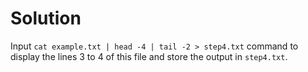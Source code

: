 # Solution

Input `cat example.txt | head -4 | tail -2 > step4.txt` command to display the lines 3 to 4 of this file and store the output in `step4.txt`.

